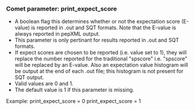 ### Comet parameter: print_expect_score

- A boolean flag this determines whether or not the expectation score (E-value)
is reported in .out and SQT formats. Note that the E-value is always
reported in pepXML output.
- This parameter is only pertinant for results reported in .out and SQT
formats.
- If expect scores are chosen to be reported (i.e. value set to 1), they will
replace the number reported for the traditional "spscore" i.e. "spscore" will
be replaced by an E-value. Also an expectation value histogram will be output
at the end of each .out file; this histogram is not present for SQT output.
- Valid values are 0 and 1.
- The default value is 1 if this parameter is missing.

Example:
print_expect_score = 0
print_expect_score = 1
